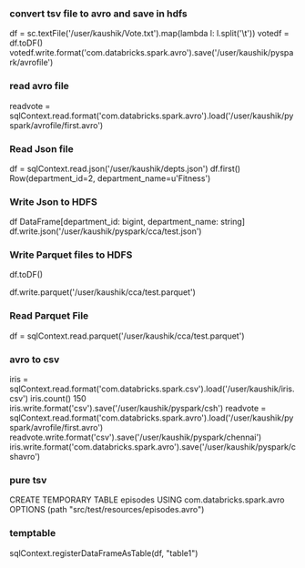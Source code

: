 ### convert tsv file to avro and save in hdfs 

df = sc.textFile('/user/kaushik/Vote.txt').map(lambda l: l.split('\t'))
votedf = df.toDF()
votedf.write.format('com.databricks.spark.avro').save('/user/kaushik/pyspark/avrofile')


### read avro file 

readvote = sqlContext.read.format('com.databricks.spark.avro').load('/user/kaushik/pyspark/avrofile/first.avro')

### Read Json file 

df = sqlContext.read.json('/user/kaushik/depts.json')
df.first()
Row(department_id=2, department_name=u'Fitness')

### Write Json to HDFS

df
DataFrame[department_id: bigint, department_name: string]
df.write.json('/user/kaushik/pyspark/cca/test.json')



### Write Parquet files to HDFS

df.toDF()

df.write.parquet('/user/kaushik/cca/test.parquet')

### Read Parquet File 

df = sqlContext.read.parquet('/user/kaushik/cca/test.parquet')

### avro to csv 

iris = sqlContext.read.format('com.databricks.spark.csv').load('/user/kaushik/iris.csv')
iris.count()
150
iris.write.format('csv').save('/user/kaushik/pyspark/csh')
readvote = sqlContext.read.format('com.databricks.spark.avro').load('/user/kaushik/pyspark/avrofile/first.avro')
readvote.write.format('csv').save('/user/kaushik/pyspark/chennai')
iris.write.format('com.databricks.spark.avro').save('/user/kaushik/pyspark/cshavro')


### pure tsv


CREATE TEMPORARY TABLE episodes
USING com.databricks.spark.avro
OPTIONS (path "src/test/resources/episodes.avro")

### temptable
sqlContext.registerDataFrameAsTable(df, "table1")


